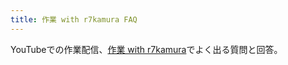 ```yaml
---
title: 作業 with r7kamura FAQ
---
```

YouTubeでの作業配信、[作業 with r7kamura](https://www.youtube.com/channel/UC5s-KpSDGzxWPWNv94PnJHw)でよく出る質問と回答。
